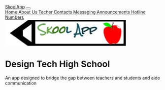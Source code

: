<html>
  <body>
    <nav class="navbar navbar-expand-lg navbar-light bg-light">
  <a class="navbar-brand" href="#">SkoolApp</a>
  <button class="navbar-toggler" type="button" data-toggle="collapse" data-target="#navbarNavAltMarkup" aria-controls="navbarNavAltMarkup" aria-expanded="false" aria-label="Toggle navigation">
    <span class="navbar-toggler-icon"></span>
  </button>
  <div class="collapse navbar-collapse" id="navbarNavAltMarkup">
    <div class="navbar-nav">
      <a class="nav-item nav-link active" href="#">Home </a>
      <a class="nav-item nav-link" href="https://favorjeremiah.wixsite.com/mysite">  About Us </a>
      <a class="nav-item nav-link" href="https://favorjeremiah.wixsite.com/mysite/teacher-finder">  Techer Contacts </a>
      <a class="nav-item nav-link" href="#">  Messaging </a>
      <a class="nav-item nav-link disabled" href="https://favorjeremiah.wixsite.com/mysite/announcements">  Announcements </a>
      <a class="nav-item nav-link" href="https://favorjeremiah.wixsite.com/mysite/conflicts">  Hotline Numbers</a>
    </div>
  </div>
  </nav>
   <img src="Untitled drawing (4).png"/> 
   <h1>Design Tech High School</h1>
   <p>An app designed to bridge the gap between teachers and students and aide communication</p>
  </body>
</html>
